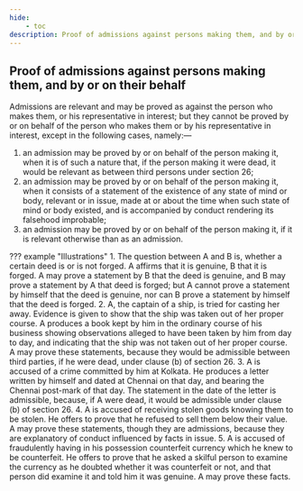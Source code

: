 ```yaml
---
hide:
    - toc
description: Proof of admissions against persons making them, and by or on their behalf
---
```


## Proof of admissions against persons making them, and by or on their behalf

Admissions are relevant and may be proved as against the person who makes them, or his representative in interest; but they cannot be proved by or on behalf of the person who makes them or by his representative in interest, except in the following cases, namely:—

1. an admission may be proved by or on behalf of the person making it, when it is of such a nature that, if the person making it were dead, it would be relevant as between third persons under section 26;
2. an admission may be proved by or on behalf of the person making it, when it consists of a statement of the existence of any state of mind or body, relevant or in issue, made at or about the time when such state of mind or body existed, and is accompanied by conduct rendering its falsehood improbable;
3. an admission may be proved by or on behalf of the person making it, if it is relevant otherwise than as an admission.

??? example "Illustrations"
    1. The question between A and B is, whether a certain deed is or is not forged. A affirms that it is genuine, B that it is forged. A may prove a statement by B that the deed is genuine, and B may prove a statement by A that deed is forged; but A cannot prove a statement by himself that the deed is genuine, nor can B prove a statement by himself that the deed is forged.
    2. A, the captain of a ship, is tried for casting her away. Evidence is given to show that the ship was taken out of her proper course. A produces a book kept by him in the ordinary course of his business showing observations alleged to have been taken by him from day to day, and indicating that the ship was not taken out of her proper course. A may prove these statements, because they would be admissible between third parties, if he were dead, under clause (b) of section 26.
    3. A is accused of a crime committed by him at Kolkata. He produces a letter written by himself and dated at Chennai on that day, and bearing the Chennai post-mark of that day. The statement in the date of the letter is admissible, because, if A were dead, it would be admissible under clause (b) of section 26.
    4. A is accused of receiving stolen goods knowing them to be stolen. He offers to prove that he refused to sell them below their value. A may prove these statements, though they are admissions, because they are explanatory of conduct influenced by facts in issue.
    5. A is accused of fraudulently having in his possession counterfeit currency which he knew to be counterfeit. He offers to prove that he asked a skilful person to examine the currency as he doubted whether it was counterfeit or not, and that person did examine it and told him it was genuine. A may prove these facts.
